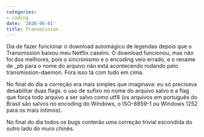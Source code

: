 ```yaml
---
categories:
- coding
date: '2020-06-01'
title: Transmission
---
```


Dia de fazer funcionar o download automágico de legendas depois que o Transmission baixou meu Netflix caseiro. O download funcionou, mas não foi dos melhores, pois o sincronismo e o encoding veio errado, e o rename de _pb para o nome do arquivo não está acontecendo rodando pelo transmission-daemon. Fora isso tá com tudo em cima.

No final do dia a correção era mais simples que imaginava: eu só precisava desabilitar duas flags: o uso de sufixo no nome do arquivo salvo e a flag que força todo arquivo a ser salvo como utf8 (os arquivos em português do Brasil são salvos no encoding do Windows, o ISO-8859-1 ou Windows 1252 para os mais íntimos).

No final do dia todos os bugs conterão uma correção trivial escondida do outro lado do muro chinês.


